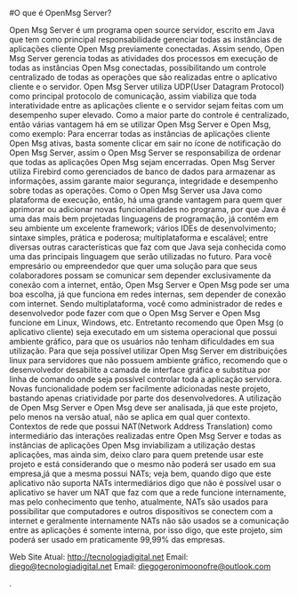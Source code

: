 #O que é OpenMsg Server?

Open Msg Server é um programa open source servidor, escrito em Java que tem
como principal responsabilidade gerenciar todas as instâncias de aplicações
cliente Open Msg previamente conectadas. Assim sendo, Open Msg Server gerencia todas
as atividades dos processos em execução de todas as instâncias Open Msg conectadas, 
possibilitando um controle centralizado de todas as operações que são realizadas entre
o aplicativo cliente e o servidor. Open Msg Server utiliza UDP(User Datagram Protocol) 
como principal protocolo de comunicação, assim viabiliza que toda interatividade
entre as aplicações cliente e o servidor sejam feitas com um desempenho super elevado.
Como a maior parte do controle é centralizado, então várias vantagem há em se utilizar
Open Msg Server e Open Msg, como exemplo: Para encerrar todas as instâncias de aplicações 
cliente Open Msg ativas, basta somente clicar em sair no ícone de notificação do Open Msg Server,
assim o Open Msg Server se responsabiliza de ordenar que todas as aplicações Open Msg sejam encerradas.
Open Msg Server utiliza Firebird como gerenciados de banco de dados para armazenar as informações, 
assim garante maior segurança, integridade e desempenho sobre todas as operações. 
Como o Open Msg Server usa Java como plataforma de execução, então, há uma grande vantagem para quem quer 
aprimorar ou adicionar novas funcionalidades no programa, por que Java é uma das mais bem projetadas linguagens de programação, já contém em seu ambiente um excelente framework; vários IDEs de desenvolvimento; sintaxe simples, prática e poderosa; multiplataforma e escalável; entre diversas outras características que faz com que
Java seja conhecida como uma das principais linguagem que serão utilizadas no futuro. Para você empresário
ou empreendedor que quer uma solução para que seus colaboradores possam se comunicar sem depender exclusivamente
da conexão com a internet, então, Open Msg Server e Open Msg pode ser uma boa escolha, já que funciona em redes
internas, sem depender de conexão com internet. Sendo multiplataforma, você como administrador de redes e desenvolvedor pode fazer com que o Open Msg Server e Open Msg funcione em Linux, Windows, etc. Entretanto
recomendo que Open Msg (o aplicativo cliente) seja executado em um sistema operacional que possui ambiente gráfico, para que os usuários não tenham dificuldades em sua utilização. Para que seja possível utilizar Open Msg Server em distribuições linux para servidores que não possuem ambiente gráfico, recomendo que o desenvolvedor desabilite a camada de interface gráfica e substitua por linha de comando onde seja possível controlar toda a aplicação servidora.
Novas funcionalidade podem ser facilmente adicionadas neste projeto, bastando apenas criatividade por parte dos
desenvolvedores. A utilização de Open Msg Server e Open Msg deve ser analisada, já que este projeto, pelo menos na versão
atual, não se aplica em qual quer contexto. Contextos de rede que possui NAT(Network Address Translation) como
intermediário das interações realizadas entre Open Msg Server e todas as instâncias de aplicações Open Msg inviabilizam
a utilização destas aplicações, mas ainda sim, deixo claro para quem pretende usar este projeto e está considerando
que o mesmo não poderá ser usado em sua empresa,já que a mesma possui NATs; veja bem, quando digo que este aplicativo não suporta NATs intermediários digo que não é possível usar o aplicativo se haver um NAT que faz com que a rede funcione internamente, mas pelo conhecimento que tenho, atualmente, NATs são usados para possibilitar que computadores e outros dispositivos se conectem com a internet e geralmente internamente NATs não são usados se a comunicação entre as aplicações é somente interna, por isso digo, que este projeto, sim poderá ser usado em praticamente 99,99% das empresas.

Web Site Atual: http://tecnologiadigital.net
Email: diego@tecnologiadigital.net
Email: diegogeronimoonofre@outlook.com

. 
